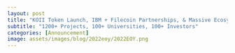 ```yaml
---
layout: post
title: "KOII Token Launch, IBM + Filecoin Partnerships, & Massive Ecosystem Growth"
subtitle: "1200+ Projects, 100+ Universities, 100+ Investors"
categories: [Announcement]
image: assets/images/blog/2022eoy/2022EOY.png
---
```


<script type="text/javascript">
    window.location.href = "https://blog.koii.network/koii-2022-year-end-review/";
</script>

